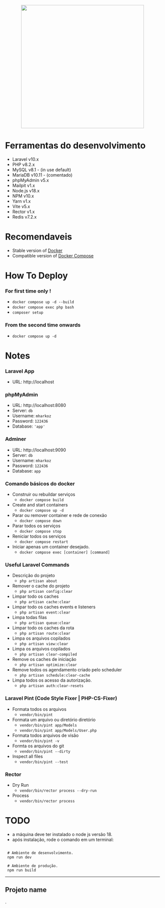 <p align="center"><a href="https://laravel.com" target="_blank"><img src="https://raw.githubusercontent.com/laravel/art/master/logo-lockup/5%20SVG/2%20CMYK/1%20Full%20Color/laravel-logolockup-cmyk-red.svg" width="400"></a></p>

# Ferramentas do desenvolvimento
- Laravel v10.x
- PHP v8.2.x
- MySQL v8.1 - (in use default)
- MariaDB v10.11 - (comentado)
- phpMyAdmin v5.x
- Mailpit v1.x
- Node.js v18.x
- NPM v10.x
- Yarn v1.x
- Vite v5.x
- Rector v1.x
- Redis v7.2.x

# Recomendaveis
- Stable version of [Docker](https://docs.docker.com/engine/install/)
- Compatible version of [Docker Compose](https://docs.docker.com/compose/install/#install-compose)

# How To Deploy

### For first time only !
- `docker compose up -d --build`
- `docker compose exec php bash`
- `composer setup`

### From the second time onwards
- `docker compose up -d`

# Notes

### Laravel App
- URL: http://localhost

### phpMyAdmin
- URL: http://localhost:8080
- Server: `db`
- Username: `mharkoz`
- Password: `122436`
- Database: `'app'`

### Adminer
- URL: http://localhost:9090
- Server: `db`
- Username: `mharkoz`
- Password: `122436`
- Database: `app`

### Comando básicos do docker
- Construir ou rebuildar serviços
    - `docker compose build`
- Create and start containers
    - `docker compose up -d`
- Parar ou remover container e rede de conexão
    - `docker compose down`
- Parar todos os serviços
    - `docker compose stop`
- Reniciar todos os serviços
    - `docker compose restart`
- Iniciar apenas um container desejado.
    - `docker compose exec [container] [command]`

### Useful Laravel Commands
- Descrição do projeto
    - `php artisan about`
- Remover o cache do projeto
    - `php artisan config:clear`
- Limpar todo os caches
    - `php artisan cache:clear`
- Limpar todo os caches events e listeners
    - `php artisan event:clear`
- Limpa todas filas
    - `php artisan queue:clear`
- Limpar todo os caches da rota
    - `php artisan route:clear`
- Limpa os arquivos copilados
    - `php artisan view:clear`
- Limpa os arquivos copilados
    - `php artisan clear-compiled`
- Remove os caches de iniciação
    - `php artisan optimize:clear`
- Remove todos os agendamento criado pelo scheduler
    - `php artisan schedule:clear-cache`
- Limpa todos os acesso da autorização.
    - `php artisan auth:clear-resets`

### Laravel Pint (Code Style Fixer | PHP-CS-Fixer)
- Formata todos os arquivos
    - `vendor/bin/pint`
- Formata um arquivo ou diretório diretório
    - `vendor/bin/pint app/Models`
    - `vendor/bin/pint app/Models/User.php`
- Formata todos arquivos de visão
    - `vendor/bin/pint -v`
- Formta os arquivos do git
    - `vendor/bin/pint --dirty`
- Inspect all files
  - `vendor/bin/pint --test`

### Rector
- Dry Run
    - `vendor/bin/rector process --dry-run`
- Process
    - `vendor/bin/rector process`

# TODO
 - a máquina deve ter instalado o node js versão 18.
 - após instalação, rode o comando em um terminal:
 ```shell
  
  # Ambiente de desenvolvimento.
  npm run dev 

  # Ambiente de produção.
  npm run build
 ```
---


## Projeto name


.
